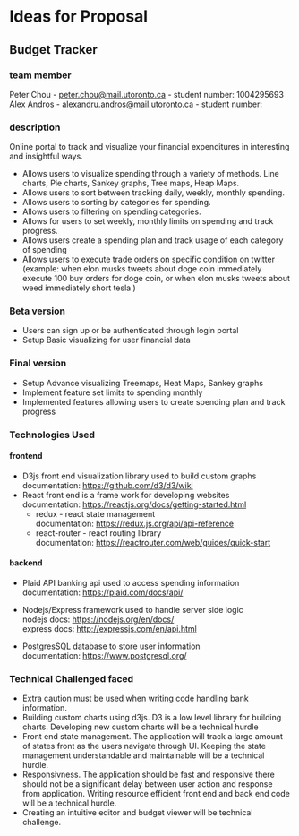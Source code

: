 # Ideas for Proposal

## Budget Tracker 
### team member
Peter Chou - peter.chou@mail.utoronto.ca - student number: 1004295693
Alex Andros - alexandru.andros@mail.utoronto.ca - student number: 
### description

Online portal to track and visualize your financial expenditures in interesting and insightful ways. 
- Allows users to visualize spending through a variety of methods. Line charts, Pie charts, Sankey graphs, Tree maps, Heap Maps.
- Allows users to sort between tracking daily, weekly, monthly spending. 
- Allows users to sorting by categories for spending. 
- Allows users to filtering on spending categories. 
- Allows for users to set weekly, monthly limits on spending and track progress. 
- Allows users create a spending plan and track usage of each category of spending
- Allows users to execute trade orders on specific condition on twitter (example: when elon musks tweets about doge coin immediately execute 100 buy orders for doge coin, or when elon musks tweets about weed immediately short tesla )


### Beta version

- Users can sign up or be authenticated through login portal
- Setup Basic visualizing for user financial data

### Final version
- Setup Advance visualizing Treemaps, Heat Maps, Sankey graphs
- Implement feature set limits to spending monthly
- Implemented features allowing users to create spending plan and track progress


### Technologies Used

#### frontend
- D3js  front end visualization library used to build custom graphs  documentation: https://github.com/d3/d3/wiki
- React front end is a frame work for developing websites <br/> documentation:  https://reactjs.org/docs/getting-started.html
    - redux - react state management <br/>
      documentation: https://redux.js.org/api/api-reference
    - react-router - react routing library <br/>
      documentation: https://reactrouter.com/web/guides/quick-start

#### backend 

- Plaid API  banking api used to access spending information
documentation: https://plaid.com/docs/api/

- Nodejs/Express framework used to handle server side logic <br/>
    nodejs docs: https://nodejs.org/en/docs/ <br/>
    express docs: http://expressjs.com/en/api.html <br/>

- PostgresSQL database to store user information <br/>
    documentation: https://www.postgresql.org/




### Technical Challenged faced

- Extra caution must be used when writing code handling bank information.
- Building custom charts using d3js. D3 is a low level library for building charts. Developing new custom charts will be a technical hurdle
- Front end state management. The application will track a large amount of states front as the users navigate through UI. Keeping the state management understandable and maintainable will be a technical hurdle.  
- Responsivness. The application should be fast and responsive there should not be a significant delay between user action and response from application. Writing resource efficient front end and back end code will be a technical hurdle.
- Creating an intuitive editor and budget viewer will be technical challenge.



